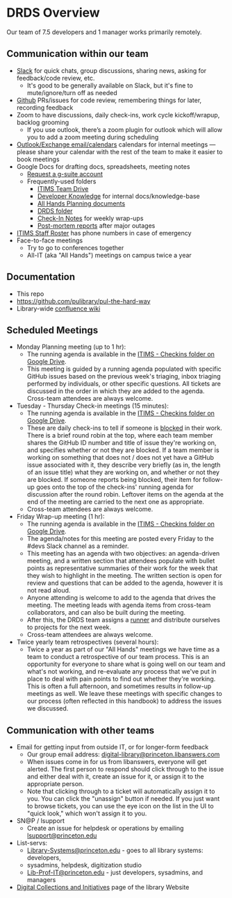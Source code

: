 # DRDS Overview

Our team of 7.5 developers and 1 manager works primarily remotely.

## Communication within our team

* [Slack](https://pulibrary.slack.com/) for quick chats, group discussions, sharing news, asking for feedback/code review, etc.
  * It's good to be generally available on Slack, but it's fine to mute/ignore/turn off as needed
* [Github](https://github.com/pulibrary) PRs/issues for code review, remembering things for later, recording feedback
* Zoom to have discussions, daily check-ins, work cycle kickoff/wrapup, backlog grooming
  * If you use outlook, there’s a zoom plugin for outlook which will allow you to add a zoom meeting during scheduling
* [Outlook/Exchange email/calendars](https://outlook.office.com/mail/inbox) calendars for internal meetings — please share your calendar with the rest of the team to make it easier to book meetings
* Google Docs for drafting docs, spreadsheets, meeting notes
  * [Request a g-suite account](https://storagemigration.princeton.edu/request_google_account.php)
  * Frequently-used folders
    * [ITIMS Team Drive](https://drive.google.com/drive/u/0/folders/0ABONJupcBLgmUk9PVA)
    * [Developer Knowledge](https://drive.google.com/drive/u/0/folders/1zw5Wo3u0ys8ixiPpDyXwrhetdbGwiDYt) for internal docs/knowledge-base
    * [All Hands Planning documents](https://drive.google.com/drive/u/1/folders/10YJXjEViX0LhknxbZdQy16F2mQmOhk8U)
    * [DRDS folder](https://drive.google.com/drive/u/1/folders/1YLlsaEkldIPX4_L1OMO0a9wd8THjfrSw)
    * [Check-In Notes](https://drive.google.com/drive/folders/0B0EsR7yUWd6dM29EQXJQWWJHa28) for weekly wrap-ups
    * [Post-mortem reports](https://drive.google.com/drive/u/1/folders/1EImhSsuZGQb2VNW2ELLTWrVPWoqdFAg1) after major outages
* [ITIMS Staff Roster](https://docs.google.com/spreadsheets/d/1Ca3ZyQBLktp7YHS6GFodYnOB9hpdR-CeyU9J9Z5Trus/edit) has phone numbers in case of emergency
* Face-to-face meetings
  * Try to go to conferences together
  * All-IT (aka "All Hands") meetings on campus twice a year

## Documentation
* This repo
* https://github.com/pulibrary/pul-the-hard-way
* Library-wide [confluence wiki](https://lib-confluence.princeton.edu)

## Scheduled Meetings

* Monday Planning meeting (up to 1 hr):
  * The running agenda is available in the [ITIMS - Checkins folder on Google Drive](https://drive.google.com/drive/folders/1KRp9AavImqMu-cslyPHPbaKNoR-eLXB8).
  * This meeting is guided by a running agenda populated with specific GitHub issues based on the previous week's triaging, inbox triaging performed by individuals, or other specific questions. All tickets are discussed in the order in which they are added to the agenda. Cross-team attendees are always welcome.
* Tuesday - Thursday Check-in meetings (15 minutes):
  * The running agenda is available in the [ITIMS - Checkins folder on Google Drive](https://drive.google.com/drive/folders/1KRp9AavImqMu-cslyPHPbaKNoR-eLXB8).
  * These are daily check-ins to tell if someone is [blocked](https://www.solutioneers.co.uk/blockers/) in their work.  There is a brief round robin at the top, where each team member shares the GitHub ID number and title of issue they're working on, and specifies whether or not they are blocked.  If a team member is working on something that does not / does not yet have a GitHub issue associated with it, they describe very briefly (as in, the length of an issue title) what they are working on, and whether or not they are blocked.  If someone reports being blocked, their item for follow-up goes onto the top of the check-ins' running agenda for discussion after the round robin.  Leftover items on the agenda at the end of the meeting are carried to the next one as appropriate.
  * Cross-team attendees are always welcome.
* Friday Wrap-up meeting (1 hr):
  * The running agenda is available in the [ITIMS - Checkins folder on Google Drive](https://drive.google.com/drive/folders/1KRp9AavImqMu-cslyPHPbaKNoR-eLXB8).
  * The agenda/notes for this meeting are posted every Friday to the #devs Slack channel as a reminder.
  * This meeting has an agenda with two objectives: an agenda-driven meeting, and a written section that attendees populate with bullet points as representative summaries of their work for the week that they wish to highlight in the meeting.  The written section is open for review and questions that can be added to the agenda, however it is not read aloud.
  * Anyone attending is welcome to add to the agenda that drives the meeting.  The meeting leads with agenda items from cross-team collaborators, and can also be built during the meeting.
  * After this, the DRDS team assigns a [runner](/runner.md) and distribute ourselves to projects for the next week.
  * Cross-team attendees are always welcome.
* Twice yearly team retrospectives (several hours):
  * Twice a year as part of our "All Hands" meetings we have time as a team to conduct a retrospective of our team process. This is an opportunity for everyone to share what is going well on our team and what's not working, and re-evaluate any process that we've put in place to deal with pain points to find out whether they're working. This is often a full afternoon, and sometimes results in follow-up meetings as well. We leave these meetings with specific changes to our process (often reflected in this handbook) to address the issues we discussed.

## Communication with other teams

* Email for getting input from outside IT, or for longer-form feedback
  * Our group email address: digital-library@princeton.libanswers.com
  * When issues come in for us from libanswers, everyone will get alerted. The first person to respond should click through to the issue and either deal with it, create an issue for it, or assign it to the appropriate person.
  * Note that clicking through to a ticket will automatically assign it to you. You can click the "unassign" button if needed. If you just want to browse tickets, you can use the eye icon on the list in the UI to "quick look," which won't assign it to you.
* SN@P / lsupport
  * Create an issue for helpdesk or operations by emailing lsupport@princeton.edu
* List-servs:
  * Library-Systems@princeton.edu - goes to all library systems: developers,
  * sysadmins, helpdesk, digitization studio
  * Lib-Prof-IT@princeton.edu - just developers, sysadmins, and managers
* [Digital Collections and
  Initiatives](https://library.princeton.edu/digital-collections/news) page of the library Website
